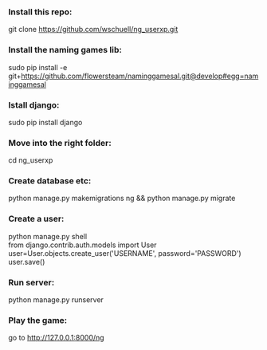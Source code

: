 ### Install this repo:

git clone https://github.com/wschuell/ng_userxp.git


### Install the naming games lib:

sudo pip install -e git+https://github.com/flowersteam/naminggamesal.git@develop#egg=naminggamesal

### Istall django:

sudo pip install django


### Move into the right folder:

cd ng_userxp 


### Create database etc:

python manage.py makemigrations ng && python manage.py migrate


### Create a user:

python manage.py shell  
from django.contrib.auth.models import User  
user=User.objects.create_user('USERNAME', password='PASSWORD')  
user.save()  


### Run server:

python manage.py runserver


### Play the game:

go to http://127.0.0.1:8000/ng

